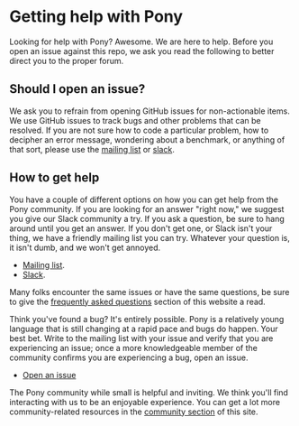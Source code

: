 # Getting help with Pony

Looking for help with Pony? Awesome. We are here to help. Before you open an issue against this repo, we ask you read the following to better direct you to the proper forum.

## Should I open an issue?

We ask you to refrain from opening GitHub issues for non-actionable items. We use GitHub issues to track bugs and other problems that can be resolved. If you are not sure how to code a particular problem, how to decipher an error message, wondering about a benchmark, or anything of that sort, please use the [mailing list][mailing list] or [slack][slack].

## How to get help

You have a couple of different options on how you can get help from the Pony community. If you are looking for an answer "right now," we suggest you give our Slack community a try. If you ask a question, be sure to hang around until you get an answer. If you don't get one, or Slack isn't your thing, we have a friendly mailing list you can try. Whatever your question is, it isn't dumb, and we won't get annoyed.

* [Mailing list][mailing list].
* [Slack][slack].

Many folks encounter the same issues or have the same questions, be sure to give the [frequently asked questions][FAQ] section of this website a read.

Think you've found a bug? It's entirely possible. Pony is a relatively young language that is still changing at a rapid pace and bugs do happen. Your best bet. Write to the mailing list with your issue and verify that you are experiencing an issue; once a more knowledgeable member of the community confirms you are experiencing a bug, open an issue.

* [Open an issue][issues]

The Pony community while small is helpful and inviting. We think you'll find interacting with us to be an enjoyable experience. You can get a lot more community-related resources in the [community section][website community section] of this site. 

[mailing list]: https://pony.groups.io/g/user
[FAQ]: https://www.ponylang.io/faq/
[slack]: https://www.ponylang.io/get-slack-invite
[issues]: https://github.com/ponylang/ponyc/issues
[website community section]: https://www.ponylang.io/community/
